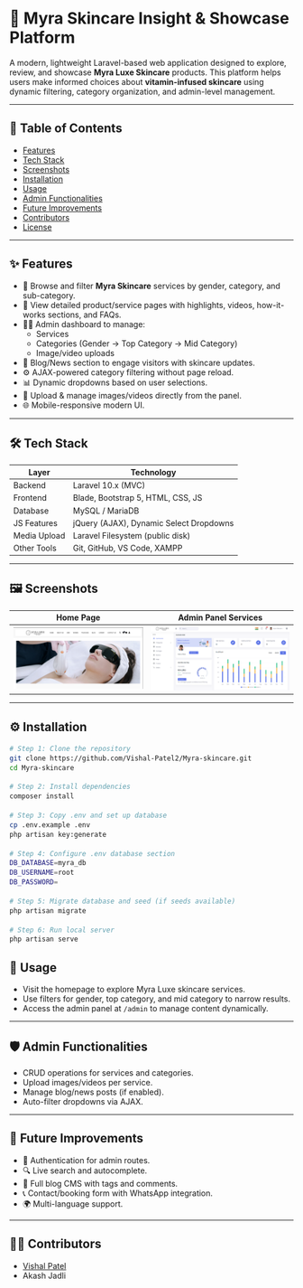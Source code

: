 # 🌿 Myra Skincare Insight & Showcase Platform

A modern, lightweight Laravel-based web application designed to explore, review, and showcase **Myra Luxe Skincare** products. This platform helps users make informed choices about **vitamin-infused skincare** using dynamic filtering, category organization, and admin-level management.

---

## 📝 Table of Contents

- [Features](#-features)
- [Tech Stack](#-tech-stack)
- [Screenshots](#-screenshots)
- [Installation](#-installation)
- [Usage](#-usage)
- [Admin Functionalities](#-admin-functionalities)
- [Future Improvements](#-future-improvements)
- [Contributors](#-contributors)
- [License](#-license)

---

## ✨ Features

- 💄 Browse and filter **Myra Skincare** services by gender, category, and sub-category.
- 🧴 View detailed product/service pages with highlights, videos, how-it-works sections, and FAQs.
- 🧑‍💼 Admin dashboard to manage:
  - Services
  - Categories (Gender → Top Category → Mid Category)
  - Image/video uploads
- 📝 Blog/News section to engage visitors with skincare updates.
- ⚙️ AJAX-powered category filtering without page reload.
- 📊 Dynamic dropdowns based on user selections.
- 📁 Upload & manage images/videos directly from the panel.
- 🌐 Mobile-responsive modern UI.

---

## 🛠 Tech Stack

| Layer        | Technology                             |
|--------------|-----------------------------------------|
| Backend      | Laravel 10.x (MVC)                      |
| Frontend     | Blade, Bootstrap 5, HTML, CSS, JS       |
| Database     | MySQL / MariaDB                         |
| JS Features  | jQuery (AJAX), Dynamic Select Dropdowns |
| Media Upload | Laravel Filesystem (public disk)        |
| Other Tools  | Git, GitHub, VS Code, XAMPP             |

---

## 🖼 Screenshots

| Home Page            | Admin Panel Services             |
|----------------------|----------------------------------|
| ![home](public/screenshots/home.png) | ![admin](public/screenshots/admin.png) |



---

## ⚙️ Installation

```bash
# Step 1: Clone the repository
git clone https://github.com/Vishal-Patel2/Myra-skincare.git
cd Myra-skincare

# Step 2: Install dependencies
composer install

# Step 3: Copy .env and set up database
cp .env.example .env
php artisan key:generate

# Step 4: Configure .env database section
DB_DATABASE=myra_db
DB_USERNAME=root
DB_PASSWORD=

# Step 5: Migrate database and seed (if seeds available)
php artisan migrate

# Step 6: Run local server
php artisan serve

```
## 🚀 Usage

- Visit the homepage to explore Myra Luxe skincare services.
- Use filters for gender, top category, and mid category to narrow results.
- Access the admin panel at `/admin` to manage content dynamically.

---

## 🛡 Admin Functionalities

- CRUD operations for services and categories.
- Upload images/videos per service.
- Manage blog/news posts (if enabled).
- Auto-filter dropdowns via AJAX.

---

## 🔮 Future Improvements

- 🔐 Authentication for admin routes.
- 🔍 Live search and autocomplete.
- 📝 Full blog CMS with tags and comments.
- 📞 Contact/booking form with WhatsApp integration.
- 🌍 Multi-language support.

---

## 👨‍💻 Contributors

- [Vishal Patel](https://github.com/Vishal-Patel2)
- Akash Jadli
